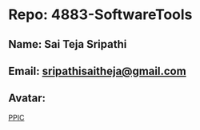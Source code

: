 # Repo: 4883-SoftwareTools

## Name: Sai Teja Sripathi

## Email: sripathisaitheja@gmail.com

## Avatar:
[PPIC](PPIC.Jpeg)

